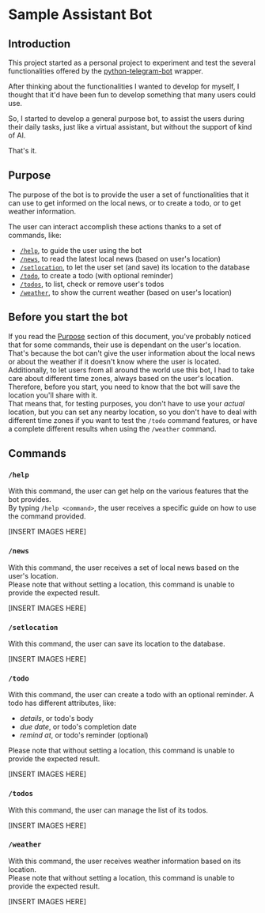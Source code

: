 # Sample Assistant Bot

## Introduction

This project started as a personal project to experiment and test the several functionalities offered by the [python-telegram-bot](https://python-telegram-bot.org/) wrapper.

After thinking about the functionalities I wanted to develop for myself, I thought that it'd have been fun to develop something that many users could use.

So, I started to develop a general purpose bot, to assist the users during their daily tasks, just like a virtual assistant, but without the support of kind of AI.

That's it.

## Purpose

The purpose of the bot is to provide the user a set of functionalities that it can use to get informed on the local news, or to create a todo, or to get weather information.

The user can interact accomplish these actions thanks to a set of commands, like:
- [`/help`](#help), to guide the user using the bot
- [`/news`](#news), to read the latest local news (based on user's location)
- [`/setlocation`](#setlocation), to let the user set (and save) its location to the database
- [`/todo`](#todo), to create a todo (with optional reminder)
- [`/todos`](#todos), to list, check or remove user's todos
- [`/weather`](#weather), to show the current weather (based on user's location)

## Before you start the bot
If you read the [Purpose](#purpose) section of this document, you've probably noticed that for some commands, their use is dependant on the user's location.<br>
That's because the bot can't give the user information about the local news or about the weather if it doesn't know where the user is located.<br>
Additionally, to let users from all around the world use this bot, I had to take care about different time zones, always based on the user's location.<br>
Therefore, before you start, you need to know that the bot will save the location you'll share with it.<br>
That means that, for testing purposes, you don't have to use your _actual_ location, but you can set any nearby location, so you don't have to deal with different time zones if you want to test the `/todo` command features,
or have a complete different results when using the `/weather` command.

## Commands

### `/help`
With this command, the user can get help on the various features that the bot provides.<br>
By typing `/help <command>`, the user receives a specific guide on how to use the command provided.

[INSERT IMAGES HERE]

### `/news`
With this command, the user receives a set of local news based on the user's location.<br>
Please note that without setting a location, this command is unable to provide the expected result.

[INSERT IMAGES HERE]

### `/setlocation`
With this command, the user can save its location to the database.

[INSERT IMAGES HERE]

### `/todo`
With this command, the user can create a todo with an optional reminder.
A todo has different attributes, like:
- _details_, or todo's body
- _due date_, or todo's completion date
- _remind at_, or todo's reminder (optional)

Please note that without setting a location, this command is unable to provide the expected result.

[INSERT IMAGES HERE]

### `/todos`
With this command, the user can manage the list of its todos.

[INSERT IMAGES HERE]

### `/weather`
With this command, the user receives weather information based on its location.<br>
Please note that without setting a location, this command is unable to provide the expected result.

[INSERT IMAGES HERE]



